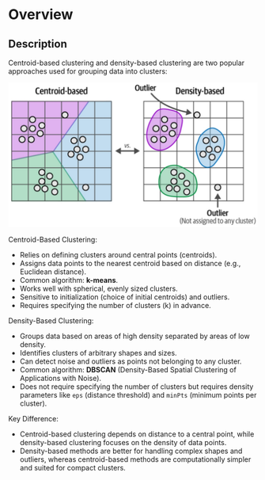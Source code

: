 # Overview

## Description

Centroid-based clustering and density-based clustering are two popular approaches used for grouping data into clusters:

![](_overview/centroid_vs_density_based.png)

Centroid-Based Clustering:

- Relies on defining clusters around central points (centroids).
- Assigns data points to the nearest centroid based on distance (e.g., Euclidean distance).
- Common algorithm: **k-means**.
- Works well with spherical, evenly sized clusters.
- Sensitive to initialization (choice of initial centroids) and outliers.
- Requires specifying the number of clusters (k) in advance.

Density-Based Clustering:

- Groups data based on areas of high density separated by areas of low density.
- Identifies clusters of arbitrary shapes and sizes.
- Can detect noise and outliers as points not belonging to any cluster.
- Common algorithm: **DBSCAN** (Density-Based Spatial Clustering of Applications with Noise).
- Does not require specifying the number of clusters but requires density parameters like `eps` (distance threshold) and `minPts` (minimum points per cluster).

Key Difference:

- Centroid-based clustering depends on distance to a central point, while density-based clustering focuses on the density of data points.
- Density-based methods are better for handling complex shapes and outliers, whereas centroid-based methods are computationally simpler and suited for compact clusters.
